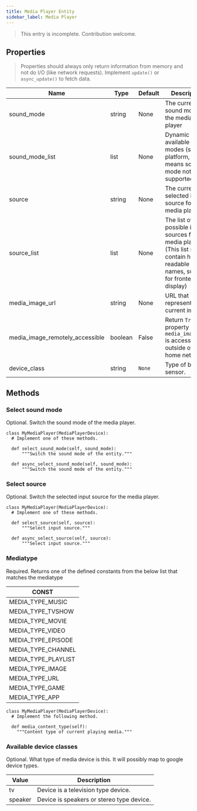 ```yaml
---
title: Media Player Entity
sidebar_label: Media Player
---
```


> This entry is incomplete. Contribution welcome.

## Properties

> Properties should always only return information from memory and not do I/O (like network requests). Implement `update()` or `async_update()` to fetch data.

| Name                              | Type    | Default | Description                                                                                                                             |
| --------------------------------- | ------- | ------- | --------------------------------------------------------------------------------------------------------------------------------------- |
| sound_mode                        | string  | None    | The current sound mode of the media player                                                                                              |
| sound_mode_list                 | list    | None    | Dynamic list of available sound modes (set by platform, empty means sound mode not supported)                                           |
| source                            | string  | None    | The currently selected input source for the media player.                                                                               |
| source_list                       | list    | None    | The list of possible input sources for the media player. (This list should contain human readable names, suitible for frontend display) |
| media_image_url                 | string  | None    | URL that represents the current image.                                                                                                  |
| media_image_remotely_accessible | boolean | False   | Return `True` if property `media_image_url` is accessible outside of the home network.                                                  |
| device_class                      | string  | `None`  | Type of binary sensor.                                                                                                                  |

## Methods

### Select sound mode

Optional. Switch the sound mode of the media player.

    class MyMediaPlayer(MediaPlayerDevice):
      # Implement one of these methods.
    
      def select_sound_mode(self, sound_mode):
          """Switch the sound mode of the entity."""
    
      def async_select_sound_mode(self, sound_mode):
          """Switch the sound mode of the entity."""
    

### Select source

Optional. Switch the selected input source for the media player.

    class MyMediaPlayer(MediaPlayerDevice):
      # Implement one of these methods.
    
      def select_source(self, source):
          """Select input source."""
    
      def async_select_source(self, source):
          """Select input source."""
    

### Mediatype

Required. Returns one of the defined constants from the below list that matches the mediatype

| CONST                 |
| --------------------- |
| MEDIA_TYPE_MUSIC    |
| MEDIA_TYPE_TVSHOW   |
| MEDIA_TYPE_MOVIE    |
| MEDIA_TYPE_VIDEO    |
| MEDIA_TYPE_EPISODE  |
| MEDIA_TYPE_CHANNEL  |
| MEDIA_TYPE_PLAYLIST |
| MEDIA_TYPE_IMAGE    |
| MEDIA_TYPE_URL      |
| MEDIA_TYPE_GAME     |
| MEDIA_TYPE_APP      |

    class MyMediaPlayer(MediaPlayerDevice):
      # Implement the following method.
    
      def media_content_type(self):
        """Content type of current playing media."""
    

### Available device classes

Optional. What type of media device is this. It will possibly map to google device types. 

| Value   | Description                               |
| ------- | ----------------------------------------- |
| tv      | Device is a television type device.       |
| speaker | Device is speakers or stereo type device. |